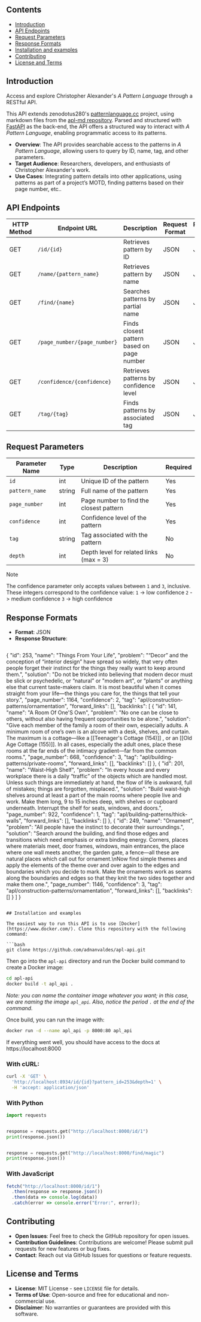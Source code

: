 ## Contents

- [Introduction](#Introduction)
- [API Endpoints](#API%20Endpoints)
- [Request Parameters](#Request%20Parameters)
- [Response Formats](#Response%20Formats)
- [Installation and examples](#Installation%20and%20examples)
- [Contributing](#Contributing)
- [License and Terms](#License%20and%20Terms)

## Introduction

Access and explore Christopher Alexander's _A Pattern Language_ through a RESTful API.

This API extends zenodotus280's [patternlanguage.cc](https://patternlanguage.cc) project, using markdown files from the [apl-md repository](https://github.com/zenodotus280/apl-md). Parsed and structured with [FastAPI](https://fastapi.tiangolo.com) as the back-end, the API offers a structured way to interact with _A Pattern Language_, enabling programmatic access to its patterns.

- **Overview**: The API provides searchable access to the patterns in _A Pattern Language_, allowing users to query by ID, name, tag, and other parameters.
- **Target Audience**: Researchers, developers, and enthusiasts of Christopher Alexander's work.
- **Use Cases**: Integrating pattern details into other applications, using patterns as part of a project’s MOTD, finding patterns based on their page number, etc..

## API Endpoints

| HTTP Method | Endpoint URL                 | Description                                           | Request Format | Response Format |
|-------------|-------------------------------|-------------------------------------------------------|----------------|-----------------|
| GET         | `/id/{id}`                    | Retrieves pattern by ID                               | JSON           | JSON            |
| GET         | `/name/{pattern_name}`        | Retrieves pattern by name                             | JSON           | JSON            |
| GET         | `/find/{name}`                | Searches patterns by partial name                     | JSON           | JSON            |
| GET         | `/page_number/{page_number}`  | Finds closest pattern based on page number            | JSON           | JSON            |
| GET         | `/confidence/{confidence}`    | Retrieves patterns by confidence level                | JSON           | JSON            |
| GET         | `/tag/{tag}`                  | Finds patterns by associated tag                      | JSON           | JSON            |

## Request Parameters

| Parameter Name | Type   | Description                             | Required |
| -------------- | ------ | --------------------------------------- | -------- |
| `id`           | int    | Unique ID of the pattern                | Yes      |
| `pattern_name` | string | Full name of the pattern                | Yes      |
| `page_number`  | int    | Page number to find the closest pattern | Yes      |
| `confidence`   | int    | Confidence level of the pattern         | Yes      |
| `tag`          | string | Tag associated with the pattern         | No       |
| `depth`        | int    | Depth level for related links (max = 3) | No       |
>[!note]
>The confidence parameter only accepts values between `1` and `3`, inclusive. These integers correspond to the confidence value:
>`1` -> low confidence
>`2` -> medium confidence
>`3` -> high confidence

## Response Formats

- **Format**: JSON
- **Response Structure**:
  ```json
{
  "id": 253,
  "name": "Things From Your Life",
  "problem": "“Decor” and the conception of “interior design” have spread so widely, that very often people forget their instinct for the things they really want to keep around them.",
  "solution": "Do not be tricked into believing that modern decor must be slick or psychedelic, or “natural” or \"modern art\", or “plants” or anything else that current taste-makers claim. It is most beautiful when it comes straight from your life—the things you care for, the things that tell your story.",
  "page_number": 1164,
  "confidence": 2,
  "tag": "apl/construction-patterns/ornamentation",
  "forward_links": [],
  "backlinks": [
    {
      "id": 141,
      "name": "A Room Of One'S Own",
      "problem": "No one can be close to others, without also having frequent opportunities to be alone.",
      "solution": "Give each member of the family a room of their own, especially adults. A minimum room of one’s own is an alcove with a desk, shelves, and curtain. The maximum is a cottage—like a [[Teenager's Cottage (154)]] , or an [[Old Age Cottage (155)]]. In all cases, especially the adult ones, place these rooms at the far ends of the intimacy gradient—far from the common rooms.",
      "page_number": 668,
      "confidence": 3,
      "tag": "apl/building-patterns/private-rooms",
      "forward_links": [],
      "backlinks": []
    },
    {
      "id": 201,
      "name": "Waist-High Shelf",
      "problem": "In every house and every workplace there is a daily “traffic” of the objects which are handled most. Unless such things are immediately at hand, the flow of life is awkward, full of mistakes; things are forgotten, misplaced.",
      "solution": "Build waist-high shelves around at least a part of the main rooms where people live and work. Make them long, 9 to 15 inches deep, with shelves or cupboard underneath. Interrupt the shelf for seats, windows, and doors.",
      "page_number": 922,
      "confidence": 1,
      "tag": "apl/building-patterns/thick-walls",
      "forward_links": [],
      "backlinks": []
    },
    {
      "id": 249,
      "name": "Ornament",
      "problem": "All people have the instinct to decorate their surroundings.",
      "solution": "Search around the building, and find those edges and transitions which need emphasis or extra binding energy. Corners, places where materials meet, door frames, windows, main entrances, the place where one wall meets another, the garden gate, a fence—all these are natural places which call out for ornament.\nNow find simple themes and apply the elements of the theme over and over again to the edges and boundaries which you decide to mark. Make the ornaments work as seams along the boundaries and edges so that they knit the two sides together and make them one.",
      "page_number": 1146,
      "confidence": 3,
      "tag": "apl/construction-patterns/ornamentation",
      "forward_links": [],
      "backlinks": []
    }
  ]
}
  ```

## Installation and examples

The easiest way to run this API is to use [Docker](https://www.docker.com/). Clone this repository with the following command:

```bash
git clone https://github.com/adnanvaldes/apl-api.git
```

Then go into the `apl-api` directory and run the Docker build command to create a Docker image:

```bash
cd apl-api
docker build -t apl_api .
```

*Note: you can name the container image whatever you want; in this case, we are naming the image `apl_api`. Also, notice the period `.` at the end of the command.*

Once build, you can run the image with:

```bash
docker run -d --name apl_api -p 8000:80 apl_api
```

If everything went well, you should have access to the docs at https://localhost:8000

### With cURL:

```bash
curl -X 'GET' \
  'http://localhost:8934/id/{id}?pattern_id=253&depth=1' \
  -H 'accept: application/json'
```

###  With Python
```python
import requests


response = requests.get("http://localhost:8000/id/1")
print(response.json())


response = requests.get("http://localhost:8000/find/magic")
print(response.json())
```

###  With JavaScript
```javascript
fetch("http://localhost:8000/id/1")
  .then(response => response.json())
  .then(data => console.log(data))
  .catch(error => console.error("Error:", error));
```

## Contributing

- **Open Issues**: Feel free to check the GitHub repository for open issues.
- **Contribution Guidelines**: Contributions are welcome! Please submit pull requests for new features or bug fixes.
- **Contact**: Reach out via GitHub Issues for questions or feature requests.

## License and Terms

- **License**: MIT License - see `LICENSE` file for details.
- **Terms of Use**: Open-source and free for educational and non-commercial use.
- **Disclaimer**: No warranties or guarantees are provided with this software.